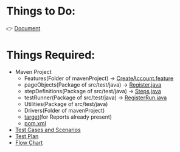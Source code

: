 # Things to Do: 
👉 [Document](https://github.com/RouthKiranBabu/Selenium-Java-E2E-Testing-Project-for-Stylemate-Website/blob/part_1/Given%20Selenium%20Java%20Project%20Instructions%20for%20StylemateTesting%20Website.pdf)

# Things Required:
 - Maven Project
   -  Features(Folder of mavenProject) -> [CreateAccount.feature](https://github.com/RouthKiranBabu/Selenium-Java-E2E-Testing-Project-for-Stylemate-Website/blob/part_1/mavenProject/Features/CreateAccount.feature)
   -  pageObjects(Package of src/test/java) -> [Register.java](https://github.com/RouthKiranBabu/Selenium-Java-E2E-Testing-Project-for-Stylemate-Website/blob/part_1/mavenProject/src/test/java/pageObjects/Register.java)
   -  stepDefinitions(Package of src/test/java) -> [Steps.java](https://github.com/RouthKiranBabu/Selenium-Java-E2E-Testing-Project-for-Stylemate-Website/blob/part_1/mavenProject/src/test/java/stepDefinitions/Steps.java)
   -  testRunner(Package of src/test/java) -> [RegisterRun.java](https://github.com/RouthKiranBabu/Selenium-Java-E2E-Testing-Project-for-Stylemate-Website/tree/part_1/mavenProject/src/test/java/testRunner)
   -  Utilities(Package of src/test/java)
   -  Drivers(Folder of mavenProject)
   -  [target](https://github.com/RouthKiranBabu/Selenium-Java-E2E-Testing-Project-for-Stylemate-Website/tree/part_1/mavenProject/%20target)(for Reports already present)
   -  [pom.xml](https://github.com/RouthKiranBabu/Selenium-Java-E2E-Testing-Project-for-Stylemate-Website/blob/part_1/mavenProject/pom.xml)
 - [Test Cases and Scenarios](https://github.com/RouthKiranBabu/Selenium-Java-E2E-Testing-Project-for-Stylemate-Website/blob/part_1/Test%20Cases%20and%20Scenarios.xlsx)
 - [Test Plan](https://github.com/RouthKiranBabu/Selenium-Java-E2E-Testing-Project-for-Stylemate-Website/blob/part_1/Test%20plan%20on%20StyleMate%20e-commerce%20platform.pdf)
 - [Flow Chart](https://github.com/RouthKiranBabu/Selenium-Java-E2E-Testing-Project-for-Stylemate-Website/tree/part_1#flowchart-folder-structure)
